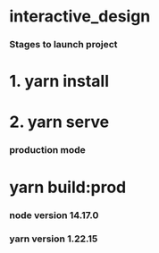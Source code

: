 # interactive_design

### Stages to launch project

# 1. yarn install
# 2. yarn serve

### production mode

# yarn build:prod


### node version 14.17.0
### yarn version 1.22.15
